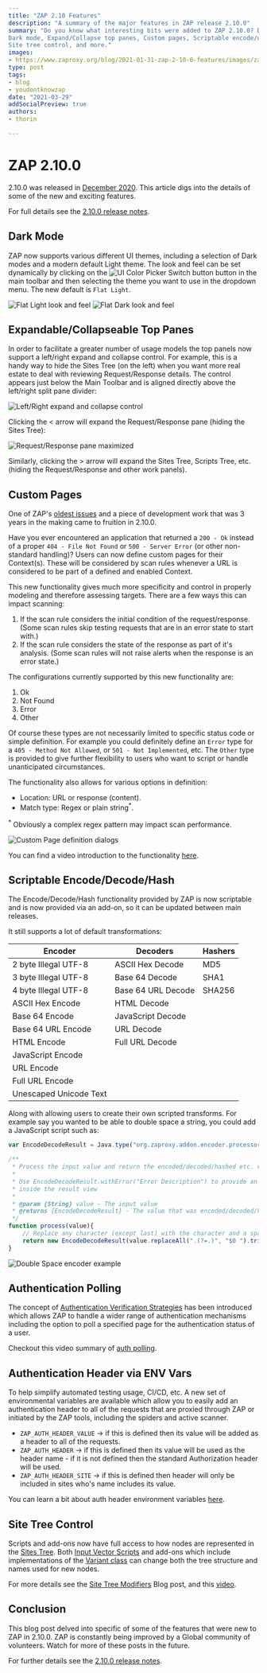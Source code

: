 ```yaml
---
title: "ZAP 2.10 Features"
description: "A summary of the major features in ZAP release 2.10.0"
summary: "Do you know what interesting bits were added to ZAP 2.10.0? Don't read release notes? This blog post is for you! 
Dark mode, Expand/Collapse top panes, Custom pages, Scriptable encode/decode/hash, Authentication polling, Auth header via ENV vars, 
Site tree control, and more."
images:
- https://www.zaproxy.org/blog/2021-01-31-zap-2-10-0-features/images/zapbot.png
type: post
tags:
- blog
- youdontknowzap
date: "2021-03-29"
addSocialPreview: true
authors:
- thorin

---
```


# ZAP 2.10.0

2.10.0 was released in [December 2020](https://www.zaproxy.org/blog/2020-12-21-zap-2-10-0-the-10-year-anniversary-release/). This article digs into the details of some of the new and exciting features.

For full details see the [2.10.0 release notes](/docs/desktop/releases/2.10.0/).

## Dark Mode

ZAP now supports various different UI themes, including a selection of Dark modes and a modern default Light theme. The look and feel can be set dynamically by clicking on the ![UI Color Picker Switch button](images/ui-color-picker-switch.png) button in the main toolbar and then selecting the theme you want to use in the dropdown menu. The new default is `Flat Light`.

![Flat Light look and feel](images/flat-light.png)
![Flat Dark look and feel](images/flat-dark.png)

## Expandable/Collapseable Top Panes

In order to facilitate a greater number of usage models the top panels now support a left/right expand and collapse control. For example, this is a handy way to hide the Sites Tree (on the left) when you want more real estate to deal with reviewing Request/Response details.
The control appears just below the Main Toolbar and is aligned directly above the left/right split pane divider:

![Left/Right expand and collapse control](images/lr-control.png)

Clicking the &lt; arrow will expand the Request/Response pane (hiding the Sites Tree):

![Request/Response pane maximized](images/rr-max.png)

Similarly, clicking the &gt; arrow will expand the Sites Tree, Scripts Tree, etc. (hiding the Request/Response and other work panels).

## Custom Pages

One of ZAP's [oldest issues](https://github.com/zaproxy/zaproxy/issues/9) and a piece of development work that was 3 years in the making came to fruition in 2.10.0.

Have you ever encountered an application that returned a `200 - Ok` instead of a proper `404 - File Not Found` or `500 - Server Error` (or other non-standard handling)? Users can now define custom pages for their Context(s). These will be considered by scan rules whenever a URL is considered to be part of a defined and enabled Context.

This new functionality gives much more specificity and control in properly modeling and therefore assessing targets. There are a few ways this can impact scanning:
1. If the scan rule considers the initial condition of the request/response. (Some scan rules skip testing requests that are in an error state to start with.)
2. If the scan rule considers the state of the response as part of it's analysis. (Some scan rules will not raise alerts when the response is an error state.)

The configurations currently supported by this new functionality are:
1. Ok
2. Not Found
3. Error
4. Other

Of course these types are not necessarily limited to specific status code or simple definition. For example you could definitely define an `Error` type for a `405 - Method Not Allowed`, or `501 - Not Implemented`, etc. The `Other` type is provided to give further flexibility to users who want to script or handle unanticipated circumstances.

The functionality also allows for various options in definition:
- Location: URL or response (content).
- Match type: Regex or plain string<sup>*</sup>. 

<sup>*</sup> Obviously a complex regex pattern may impact scan performance.

![Custom Page definition dialogs](images/custom-page-defn.png)

You can find a video introduction to the functionality [here](http://www.youtube.com/watch?v=rrVr-_-y6Xo&t=1m57s).

## Scriptable Encode/Decode/Hash

The Encode/Decode/Hash functionality provided by ZAP is now scriptable and is now provided via an add-on, so it can be updated between main releases.

It still supports a lot of default transformations:

| Encoder                | Decoders           | Hashers |
|------------------------|--------------------|---------|
| 2 byte Illegal UTF-8   | ASCII Hex Decode   | MD5     |
| 3 byte Illegal UTF-8   | Base 64 Decode     | SHA1    |
| 4 byte Illegal UTF-8   | Base 64 URL Decode | SHA256  |
| ASCII Hex Encode       | HTML Decode        |         |
| Base 64 Encode         | JavaScript Decode  |         |
| Base 64 URL Encode     | URL Decode         |         |
| HTML Encode            | Full URL Decode    |         |
| JavaScript Encode      |                    |         |
| URL Encode             |                    |         |
| Full URL Encode        |                    |         |
| Unescaped Unicode Text |                    |         |

Along with allowing users to create their own scripted transforms. For example say you wanted to be able to double space a string, you could add a JavaScript script such as:

```js
var EncodeDecodeResult = Java.type("org.zaproxy.addon.encoder.processors.EncodeDecodeResult");

/**
 * Process the input value and return the encoded/decoded/hashed etc. value
 *
 * Use EncodeDecodeResult.withError("Error Description") to provide an error description
 * inside the result view
 *
 * @param {String} value - The input value
 * @returns {EncodeDecodeResult} - The value that was encoded/decoded/hashed etc.
 */
function process(value){
    // Replace any character (except last) with the character and a space
    return new EncodeDecodeResult(value.replaceAll(".(?=.)", "$0 ").trim());
}
```

![Double Space encoder example](images/dbl-space.png)

## Authentication Polling

The concept of [Authentication Verification Strategies](https://www.zaproxy.org/docs/desktop/start/features/authstrategies/) has been introduced which allows ZAP to handle a wider range of authentication mechanisms including the option to poll a specified page for the authentication status of a user.

Checkout this video summary of [auth polling](https://www.youtube.com/watch?v=rrVr-_-y6Xo&t=377s).

## Authentication Header via ENV Vars

To help simplify automated testing usage, CI/CD, etc. A new set of environmental variables are available which allow you to easily add an authentication header to all of the requests that are proxied through ZAP or initiated by the ZAP tools, including the spiders and active scanner. 

- `ZAP_AUTH_HEADER_VALUE` &rarr; if this is defined then its value will be added as a header to all of the requests.
- `ZAP_AUTH_HEADER` &rarr; if this is defined then its value will be used as the header name - if it is not defined then the standard Authorization header will be used.
- `ZAP_AUTH_HEADER_SITE` &rarr; if this is defined then header will only be included in sites who's name includes its value.

You can learn a bit about auth header environment variables [here](https://www.youtube.com/watch?v=rrVr-_-y6Xo&t=1107s).

## Site Tree Control

Scripts and add-ons now have full access to how nodes are represented in the [Sites Tree](https://www.zaproxy.org/docs/desktop/start/features/sitestree/). Both [Input Vector Scripts](https://github.com/zaproxy/community-scripts/tree/master/variant) and add-ons which include implementations of the [Variant class](https://static.javadoc.io/org.zaproxy/zap/2.10.0/org/parosproxy/paros/core/scanner/Variant.html) can change both the tree structure and names used for new nodes.

For more details see the [Site Tree Modifiers](https://www.zaproxy.org/blog/2020-09-22-sites-tree-modifiers/) Blog post, and this [video](https://www.youtube.com/watch?v=rrVr-_-y6Xo&t=697s).

## Conclusion

This blog post delved into specific of some of the features that were new to ZAP in 2.10.0. ZAP is constantly being improved by a Global community of volunteers. Watch for more of these posts in the future.

For further details see the [2.10.0 release notes](/docs/desktop/releases/2.10.0/).
